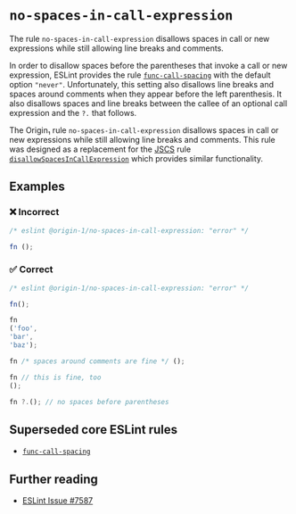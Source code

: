 
# `no-spaces-in-call-expression`

The rule `no-spaces-in-call-expression` disallows spaces in call or new expressions while still
allowing line breaks and comments.

In order to disallow spaces before the parentheses that invoke a call or new expression, ESLint
provides the rule [`func-call-spacing`](https://eslint.org/docs/latest/rules/func-call-spacing) with
the default option `"never"`.
Unfortunately, this setting also disallows line breaks and spaces around comments when they appear
before the left parenthesis.
It also disallows spaces and line breaks between the callee of an optional call expression and the
`?.` that follows.

The Origin₁ rule `no-spaces-in-call-expression` disallows spaces in call or new expressions while
still allowing line breaks and comments.
This rule was designed as a replacement for the [JSCS](https://jscs-dev.github.io/) rule
[`disallowSpacesInCallExpression`](https://jscs-dev.github.io/rule/disallowSpacesInCallExpression)
which provides similar functionality.

## Examples

### ❌ Incorrect

```js
/* eslint @origin-1/no-spaces-in-call-expression: "error" */

fn ();
```

### ✅ Correct

```js
/* eslint @origin-1/no-spaces-in-call-expression: "error" */

fn();

fn
('foo',
'bar',
'baz');

fn /* spaces around comments are fine */ ();

fn // this is fine, too
();

fn ?.(); // no spaces before parentheses
```

## Superseded core ESLint rules

* [`func-call-spacing`](https://eslint.org/docs/latest/rules/func-call-spacing)

## Further reading

* [ESLint Issue #7587](https://github.com/eslint/eslint/issues/7587)

